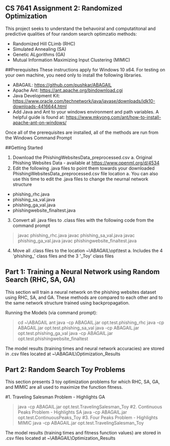 ## CS 7641 Assignment 2: Randomized Optimization
This project seeks to understand the behavoiral and computatitonal and predictive qualities of four random search optimzatio methods:
- Randomized Hill CLimb (RHC)
- Simulated Annealing (SA)
- Genetic ALgorithms (GA)
- Mutual Information Maximizing Input Clustering (MIMIC)

##Prerequisites
These instructions apply for Windows 10 x64.
For testing on your own machine, you need only to install the following libraries.
- ABAGAIL: https://github.com/pushkar/ABAGAIL
- Apache Ant: https://ant.apache.org/bindownload.cgi
- Java Development Kit: https://www.oracle.com/technetwork/java/javase/downloads/jdk10-downloads-4416644.html
- Add Java and Ant to your windows environment and path variables. A helpful guide is found at: https://www.mkyong.com/ant/how-to-install-apache-ant-on-windows/

Once all of the prerequisites are installed, all of the methods are run from the Windows Command Prompt

##Getting Started
1. Download the PhishingWebsitesData_preprocessed.csv
	a. Original Phishing Websites Data - available at https://www.openml.org/d/4534
2. Edit the following .java files to point them towards your downloaded PhishingWebsitesData_preprocessed.csv file location
	a. You can also use this time to edit the .java files to change the neurnal network structure
- phishing_rhc.java
- phishing_sa_val.java
- phishing_ga_val.java
- phishingwebsite_finaltest.java
3. Convert all .java files to .class files with the following code from the command prompt
> javac phishing_rhc.java
> javac phishing_sa_val.java
> javac phishing_ga_val.java
> javac phishingwebsite_finaltest.java
4. Move all .class files to the location ~\ABAGAIL\opt\test
	a. Includes the 4 'phishing_' class files and the 3 '_Toy' class files


## Part 1: Training a Neural Network using Random Search (RHC, SA, GA)
This section will train a neural network on the phishing websites dataset using RHC, SA, and GA. These methods are compared to each other and to the same network structure trained using backpropagation.

Running the Models (via command prompt):
> cd ~\ABAGAIL
> ant
> java -cp ABAGAIL.jar opt.test.phishing_rhc
> java -cp ABAGAIL.jar opt.test.phishing_sa_val
> java -cp ABAGAIL.jar opt.test.phishing_ga_val
> java -cp ABAGAIL.jar opt.test.phishingwebsite_finaltest

The model results (training times and neural network accuracies) are stored in .csv files located at ~\ABAGAIL\Optimization_Results


## Part 2: Random Search Toy Problems
This section presents 3 toy optimization problems for which RHC, SA, GA, and MIMIC are all used to maximize the function fitness.

#1. Traveling Salesman Problem - Highlights GA
> java -cp ABAGAIL.jar opt.test.TravelingSalesman_Toy
#2. Continuous Peaks Problem - Highlights SA
> java -cp ABAGAIL.jar opt.test.ContinuousPeaks_Toy
#3. Four Peaks Problem - Highlights MIMIC
> java -cp ABAGAIL.jar opt.test.TravelingSalesman_Toy

The model results (training times and fitness function values) are stored in .csv files located at ~\ABAGAIL\Optimization_Results
